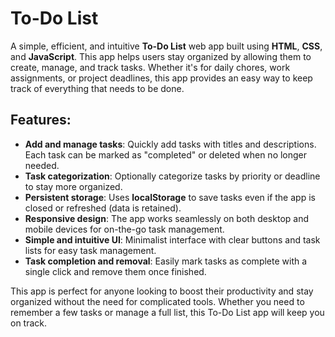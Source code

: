 # To-Do List

A simple, efficient, and intuitive **To-Do List** web app built using **HTML**, **CSS**, and **JavaScript**. This app helps users stay organized by allowing them to create, manage, and track tasks. Whether it's for daily chores, work assignments, or project deadlines, this app provides an easy way to keep track of everything that needs to be done.

## Features:

* **Add and manage tasks**: Quickly add tasks with titles and descriptions. Each task can be marked as "completed" or deleted when no longer needed.
* **Task categorization**: Optionally categorize tasks by priority or deadline to stay more organized.
* **Persistent storage**: Uses **localStorage** to save tasks even if the app is closed or refreshed (data is retained).
* **Responsive design**: The app works seamlessly on both desktop and mobile devices for on-the-go task management.
* **Simple and intuitive UI**: Minimalist interface with clear buttons and task lists for easy task management.
* **Task completion and removal**: Easily mark tasks as complete with a single click and remove them once finished.

This app is perfect for anyone looking to boost their productivity and stay organized without the need for complicated tools. Whether you need to remember a few tasks or manage a full list, this To-Do List app will keep you on track.

